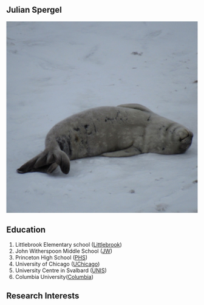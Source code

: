 ## Julian Spergel

<img src="seal.jpg">

## Education
1. Littlebrook Elementary school ([Littlebrook](lb.princetonk12.org/))
2. John Witherspoon Middle School ([JW](jw.princetonk12.org))
3. Princeton High School ([PHS](phs.princetonk12.org))
4. University of Chicago ([UChicago](www.uchicago.edu))
5. University Centre in Svalbard ([UNIS](www.unis.no))
6. Columbia University([Columbia](www.columbia.edu))

## Research Interests